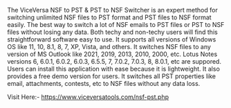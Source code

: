 The ViceVersa NSF to PST & PST to NSF Switcher is an expert method for switching unlimited NSF files to PST format and PST files to NSF format easily. The best way to switch a lot of NSF emails to PST files or PST to NSF files without losing any data. Both techy and non-techy users will find this straightforward software easy to use. It supports all versions of Windows OS like 11, 10, 8.1, 8, 7, XP, Vista, and others. It switches NSF files to any version of MS Outlook like 2021, 2019, 2013, 2010, 2000, etc. Lotus Notes versions 6, 6.0.1, 6.0.2, 6.0.3, 6.5.5, 7, 7.0.2, 7.0.3, 8, 8.0.1, etc are suppored. Users can install this application with ease because it is lightweight. It also provides a free demo version for users. It switches all PST properties like email, attachments, contests, etc to NSF files without any data loss.

Visit Here:- https://www.viceversatools.com/nsf-pst.php
